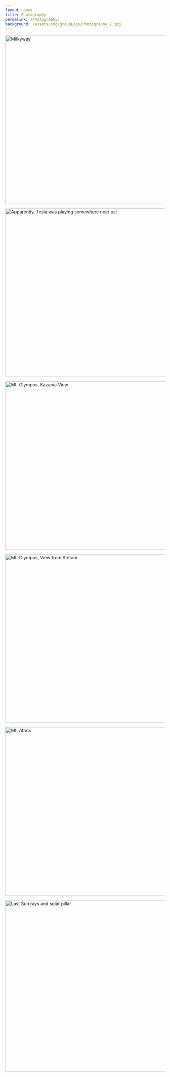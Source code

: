 ```yaml
---
layout: base
title: Photography
permalink: /Photography/
background: /assets/img/groupLogo/Photography_2.jpg
---
```

<a data-flickr-embed="true" href="https://www.flickr.com/photos/stellaphysics/35311419854/in/dateposted-public/" title="Milkyway"><img src="https://live.staticflickr.com/4319/35311419854_08ef5bc013_c.jpg" width="800" height="533" alt="Milkyway"></a>

<a data-flickr-embed="true" href="https://www.flickr.com/photos/stellaphysics/41875336544/in/dateposted-public/" title="Apparently, Tesla is playing somewhere near us!"><img src="https://live.staticflickr.com/1748/41875336544_978730ebd2_c.jpg" width="800" height="533" alt="Apparently, Tesla was playing somewhere near us!"></a>

<a data-flickr-embed="true" href="https://www.flickr.com/photos/stellaphysics/51403987369/in/dateposted-public/" title="Kazania View"><img src="https://live.staticflickr.com/65535/51403987369_182de2a5d7_c.jpg" width="800" height="533" alt="Mt. Olympus, Kazania View"></a>

<a data-flickr-embed="true" href="https://www.flickr.com/photos/stellaphysics/51403989394/in/dateposted-public/" title="View from Stefani"><img src="https://live.staticflickr.com/65535/51403989394_bf6ef3fe56_c.jpg" width="800" height="533" alt="Mt. Olympus, View from Stefani"></a>
  
<a data-flickr-embed="true" href="https://www.flickr.com/photos/stellaphysics/50123247186/in/dateposted-public/" title="Mt. Athos"><img src="https://live.staticflickr.com/65535/50123247186_bd2003b72e_c.jpg" width="800" height="534" alt="Mt. Athos"></a>
    
<a data-flickr-embed="true" href="https://www.flickr.com/photos/stellaphysics/28102245597/in/dateposted-public/" title="Last Sun rays and solar pillar"><img src="https://live.staticflickr.com/1797/28102245597_053aa8b5fe_c.jpg" width="800" height="543" alt="Last Sun rays and solar pillar"></a>


    
    
    
    
    
    
    
    
